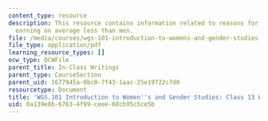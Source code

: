 ```yaml
---
content_type: resource
description: This resource contains information related to reasons for American women
  earning on average less than men.
file: /media/courses/wgs-101-introduction-to-womens-and-gender-studies-fall-2014/0a139e8b67634f99ceee68cb95c5ce5b_MITWGS_101F14_InClass13.pdf
file_type: application/pdf
learning_resource_types: []
ocw_type: OCWFile
parent_title: In-Class Writings
parent_type: CourseSection
parent_uid: 1677945a-0bc0-7f43-1aac-25e19722c7d0
resourcetype: Document
title: 'WGS.101 Introduction to Women''s and Gender Studies: Class 13 Writing'
uid: 0a139e8b-6763-4f99-ceee-68cb95c5ce5b
---
```

